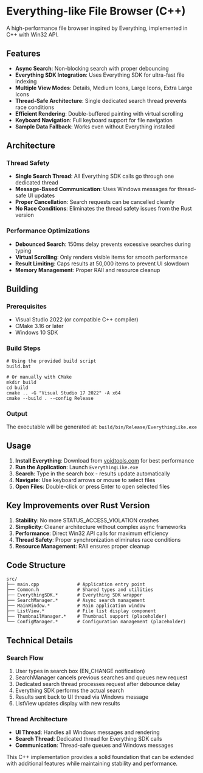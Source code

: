 # Everything-like File Browser (C++)

A high-performance file browser inspired by Everything, implemented in C++ with Win32 API.

## Features

- **Async Search**: Non-blocking search with proper debouncing
- **Everything SDK Integration**: Uses Everything SDK for ultra-fast file indexing
- **Multiple View Modes**: Details, Medium Icons, Large Icons, Extra Large Icons
- **Thread-Safe Architecture**: Single dedicated search thread prevents race conditions
- **Efficient Rendering**: Double-buffered painting with virtual scrolling
- **Keyboard Navigation**: Full keyboard support for file navigation
- **Sample Data Fallback**: Works even without Everything installed

## Architecture

### Thread Safety
- **Single Search Thread**: All Everything SDK calls go through one dedicated thread
- **Message-Based Communication**: Uses Windows messages for thread-safe UI updates
- **Proper Cancellation**: Search requests can be cancelled cleanly
- **No Race Conditions**: Eliminates the thread safety issues from the Rust version

### Performance Optimizations
- **Debounced Search**: 150ms delay prevents excessive searches during typing
- **Virtual Scrolling**: Only renders visible items for smooth performance
- **Result Limiting**: Caps results at 50,000 items to prevent UI slowdown
- **Memory Management**: Proper RAII and resource cleanup

## Building

### Prerequisites
- Visual Studio 2022 (or compatible C++ compiler)
- CMake 3.16 or later
- Windows 10 SDK

### Build Steps
```batch
# Using the provided build script
build.bat

# Or manually with CMake
mkdir build
cd build
cmake .. -G "Visual Studio 17 2022" -A x64
cmake --build . --config Release
```

### Output
The executable will be generated at: `build/bin/Release/EverythingLike.exe`

## Usage

1. **Install Everything**: Download from [voidtools.com](https://www.voidtools.com/) for best performance
2. **Run the Application**: Launch `EverythingLike.exe`
3. **Search**: Type in the search box - results update automatically
4. **Navigate**: Use keyboard arrows or mouse to select files
5. **Open Files**: Double-click or press Enter to open selected files

## Key Improvements over Rust Version

1. **Stability**: No more STATUS_ACCESS_VIOLATION crashes
2. **Simplicity**: Cleaner architecture without complex async frameworks
3. **Performance**: Direct Win32 API calls for maximum efficiency
4. **Thread Safety**: Proper synchronization eliminates race conditions
5. **Resource Management**: RAII ensures proper cleanup

## Code Structure

```
src/
├── main.cpp              # Application entry point
├── Common.h              # Shared types and utilities
├── EverythingSDK.*       # Everything SDK wrapper
├── SearchManager.*       # Async search management
├── MainWindow.*          # Main application window
├── ListView.*            # File list display component
├── ThumbnailManager.*    # Thumbnail support (placeholder)
└── ConfigManager.*       # Configuration management (placeholder)
```

## Technical Details

### Search Flow
1. User types in search box (EN_CHANGE notification)
2. SearchManager cancels previous searches and queues new request
3. Dedicated search thread processes request after debounce delay
4. Everything SDK performs the actual search
5. Results sent back to UI thread via Windows message
6. ListView updates display with new results

### Thread Architecture
- **UI Thread**: Handles all Windows messages and rendering
- **Search Thread**: Dedicated thread for Everything SDK calls
- **Communication**: Thread-safe queues and Windows messages

This C++ implementation provides a solid foundation that can be extended with additional features while maintaining stability and performance. 